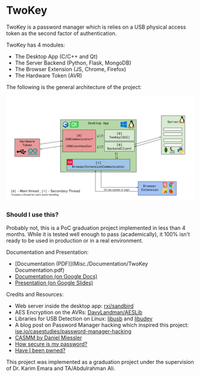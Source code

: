 # TwoKey

TwoKey is a password manager which is relies on a USB physical access token as the second factor of authentication.


TwoKey has 4 modules:
 - The Desktop App (C/C++ and Qt)
 - The Server Backend (Python, Flask, MongoDB)
 - The Browser Extension (JS, Chrome, Firefox)
 - The Hardware Token (AVR)


The following is the general architecture of the project:

![](Misc./Architecture.png)


### Should I use this? 

Probably not, this is a PoC graduation project implemented in less than 4 months. While it is tested well enough to pass (academically), it 100% isn't ready to be used in production or in a real environment.





Documentation and Presentation:
 - [Documentation (PDF)](Misc./Documentation/TwoKey Documentation.pdf)
 - [Documentation (on Google Docs)](https://docs.google.com/document/d/1EKH_7GnC5Gk7F7UE59FQuZhJ4n82jdFRYTa4lHULmrA/edit?usp=sharing)
 - [Presentation (on Google Slides)](https://docs.google.com/presentation/d/15kjcTesO-ccG5K21x3QOe8d7D0Zuf3NYI-c2UDwzBeA/edit?usp=sharing)


Credits and Resources: 

 - Web server inside the desktop app: [rxi/sandbird](https://github.com/rxi/sandbird)
 - AES Encryption on the AVRs: [DavyLandman/AESLib](https://github.com/DavyLandman/AESLib)
 - Libraries for USB Detection on Linux: [libusb](https://libusb.info/) and [libudev](https://www.freedesktop.org/software/systemd/man/libudev.html)
 - A blog post on Password Manager hacking which inspired this project: [ise.io/casestudies/password-manager-hacking](https://www.ise.io/casestudies/password-manager-hacking/)
 - [CASMM by Daniel Miessler](https://danielmiessler.com/blog/casmm-consumer-authentication-security-maturity-model/)
 - [How secure is my password?](https://www.security.org/how-secure-is-my-password/)
 - [Have I been pwned?](https://haveibeenpwned.com/)


This project was implemented as a graduation project under the supervision of Dr. Karim Emara and TA/Abdulrahman Ali.

